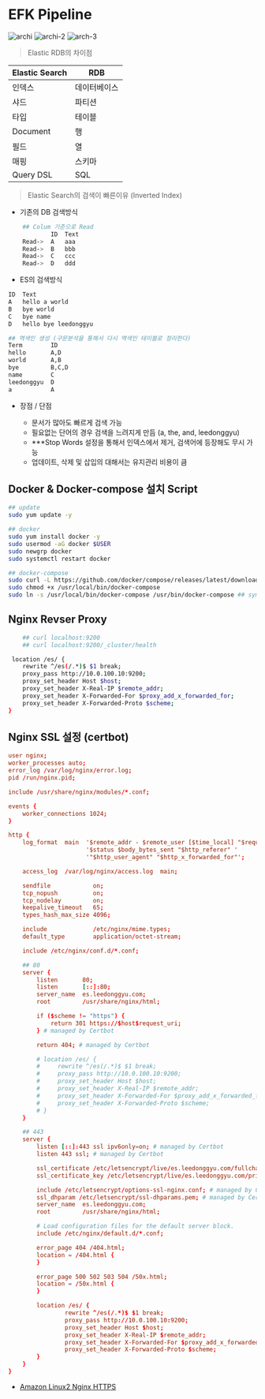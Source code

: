 # EFK Pipeline

![archi](./public/arch.jpg)
![archi-2](./public/arch-2.jpg)
![arch-3](./public/arch-3.jpg)

> Elastic RDB의 차이점 

| Elastic Search | RDB |
|-------|-------|
| 인덱스 | 데이터베이스 |
| 샤드 | 파티션 |
| 타입 | 테이블 |
| Document | 행 |
| 필드 | 열 |
| 매핑 | 스키마 |
| Query DSL | SQL |

> Elastic Search의 검색이 빠른이유 (Inverted Index)

- 기존의 DB 검색방식

```sh
    ## Colum 기준으로 Read
            ID  Text
    Read->  A   aaa
    Read->  B   bbb
    Read->  C   ccc
    Read->  D   ddd
```

- ES의 검색방식

```sh
ID  Text
A   hello a world
B   bye world
C   bye name
D   hello bye leedonggyu

## 역색인 생성 (구문분석을 통해서 다시 역색인 테이블로 정리한다)
Term        ID 
hello       A,D
world       A,B
bye         B,C,D
name        C
leedonggyu  D
a           A
```

- 장점 / 단점
    
    - 문서가 많아도 빠르게 검색 가능
    - 필요없는 단어의 경우 검색을 느려지게 만듬 (a, the, and, leedonggyu)
    - ***Stop Words 설정을 통해서 인덱스에서 제거, 검색어에 등장해도 무시 가능
    - 업데이트, 삭제 및 삽입의 대해서는 유지관리 비용이 큼

## Docker & Docker-compose 설치 Script

```sh
## update
sudo yum update -y

## docker
sudo yum install docker -y
sudo usermod -aG docker $USER
sudo newgrp docker
sudo systemctl restart docker

## docker-compose 
sudo curl -L https://github.com/docker/compose/releases/latest/download/docker-compose-$(uname -s)-$(uname -m) -o /usr/local/bin/docker-compose
sudo chmod +x /usr/local/bin/docker-compose
sudo ln -s /usr/local/bin/docker-compose /usr/bin/docker-compose ## symbolic 링크생성
```

## Nginx Revser Proxy

```sh
    ## curl localhost:9200
    ## curl localhost:9200/_cluster/health

 location /es/ {
    rewrite ^/es(/.*)$ $1 break;
    proxy_pass http://10.0.100.10:9200;
    proxy_set_header Host $host;
    proxy_set_header X-Real-IP $remote_addr;
    proxy_set_header X-Forwarded-For $proxy_add_x_forwarded_for;
    proxy_set_header X-Forwarded-Proto $scheme;
}
```

## Nginx SSL 설정 (certbot) 

```conf
user nginx;
worker_processes auto;
error_log /var/log/nginx/error.log;
pid /run/nginx.pid;

include /usr/share/nginx/modules/*.conf;

events {
    worker_connections 1024;
}

http {
    log_format  main  '$remote_addr - $remote_user [$time_local] "$request" '
                      '$status $body_bytes_sent "$http_referer" '
                      '"$http_user_agent" "$http_x_forwarded_for"';

    access_log  /var/log/nginx/access.log  main;

    sendfile            on;
    tcp_nopush          on;
    tcp_nodelay         on;
    keepalive_timeout   65;
    types_hash_max_size 4096;

    include             /etc/nginx/mime.types;
    default_type        application/octet-stream;

    include /etc/nginx/conf.d/*.conf;

    ## 80
    server {
        listen       80;
        listen       [::]:80;
        server_name  es.leedonggyu.com;
        root         /usr/share/nginx/html;

        if ($scheme != "https") {
            return 301 https://$host$request_uri;
        } # managed by Certbot

        return 404; # managed by Certbot

        # location /es/ {
        #     rewrite ^/es(/.*)$ $1 break;
        #     proxy_pass http://10.0.100.10:9200;
        #     proxy_set_header Host $host;
        #     proxy_set_header X-Real-IP $remote_addr;
        #     proxy_set_header X-Forwarded-For $proxy_add_x_forwarded_for;
        #     proxy_set_header X-Forwarded-Proto $scheme;
        # }
    }

    ## 443
    server {
        listen [::]:443 ssl ipv6only=on; # managed by Certbot
        listen 443 ssl; # managed by Certbot

        ssl_certificate /etc/letsencrypt/live/es.leedonggyu.com/fullchain.pem; # managed by Certbot
        ssl_certificate_key /etc/letsencrypt/live/es.leedonggyu.com/privkey.pem; # managed by Certbot

        include /etc/letsencrypt/options-ssl-nginx.conf; # managed by Certbot
        ssl_dhparam /etc/letsencrypt/ssl-dhparams.pem; # managed by Certbot
        server_name  es.leedonggyu.com;
        root         /usr/share/nginx/html;

        # Load configuration files for the default server block.
        include /etc/nginx/default.d/*.conf;

        error_page 404 /404.html;
        location = /404.html {
        }

        error_page 500 502 503 504 /50x.html;
        location = /50x.html {
        }

        location /es/ {
                rewrite ^/es(/.*)$ $1 break;
                proxy_pass http://10.0.100.10:9200;
                proxy_set_header Host $host;
                proxy_set_header X-Real-IP $remote_addr;
                proxy_set_header X-Forwarded-For $proxy_add_x_forwarded_for;
                proxy_set_header X-Forwarded-Proto $scheme;
        }
    }
}
```
- <a href="https://m.blog.naver.com/hsmang/221836126462"> Amazon Linux2 Nginx HTTPS </a>